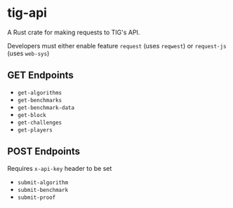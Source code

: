 # tig-api

A Rust crate for making requests to TIG's API.

Developers must either enable feature `request` (uses `reqwest`) or `request-js` (uses `web-sys`) 

## GET Endpoints

* `get-algorithms`
* `get-benchmarks`
* `get-benchmark-data`
* `get-block`
* `get-challenges`
* `get-players`

## POST Endpoints

Requires `x-api-key` header to be set

* `submit-algorithm`
* `submit-benchmark`
* `submit-proof`
